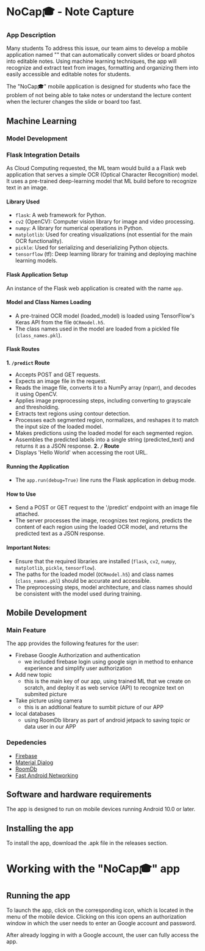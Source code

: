# NoCap🎓 - Note Capture

### App Description
Many students  To address this issue, our team aims to develop a mobile application named "" that can automatically convert slides or board photos into editable notes. Using machine learning techniques, the app will recognize and extract text from images, formatting and organizing them into easily accessible and editable notes for students.

The "NoCap🎓" mobile application is designed for students who face the problem of not being able to take notes or understand the lecture content when the lecturer changes the slide or board too fast.

## Machine Learning
### Model Development
### Flask Integration Details
As Cloud Computing requested, the ML team would build a a Flask web application that serves a simple OCR (Optical Character Recognition) model. It uses a pre-trained deep-learning model that ML build before to recognize text in an image.

#### Library Used
* `flask`: A web framework for Python.
* `cv2` (OpenCV): Computer vision library for image and video processing.
* `numpy`: A library for numerical operations in Python.
* `matplotlib`: Used for creating visualizations (not essential for the main OCR functionality).
* `pickle`: Used for serializing and deserializing Python objects.
* `tensorflow` (tf): Deep learning library for training and deploying machine learning models.

#### Flask Application Setup
An instance of the Flask web application is created with the name `app`.

#### Model and Class Names Loading
* A pre-trained OCR model (loaded_model) is loaded using TensorFlow's Keras API from the file `OCRmodel.h5`.
* The class names used in the model are loaded from a pickled file (`class_names.pkl`).

#### Flask Routes
**1. `/predict` Route**
- Accepts POST and GET requests.
- Expects an image file in the request.
- Reads the image file, converts it to a NumPy array (nparr), and decodes it using OpenCV.
- Applies image preprocessing steps, including converting to grayscale and thresholding.
- Extracts text regions using contour detection.
- Processes each segmented region, normalizes, and reshapes it to match the input size of the loaded model.
- Makes predictions using the loaded model for each segmented region.
- Assembles the predicted labels into a single string (predicted_text) and returns it as a JSON response.
**2. `/` Route**
- Displays 'Hello World' when accessing the root URL.

#### Running the Application
-  The `app.run(debug=True)` line runs the Flask application in debug mode.

#### How to Use
-  Send a POST or GET request to the '/predict' endpoint with an image file attached.
-  The server processes the image, recognizes text regions, predicts the content of each region using the loaded OCR model, and returns the predicted text as a JSON response.

#### Important Notes:
-  Ensure that the required libraries are installed (`flask`, `cv2`, `numpy`, `matplotlib`, `pickle`, `tensorflow`).
-  The paths for the loaded model (`OCRmodel.h5`) and class names (`class_names.pkl`) should be accurate and accessible.
-  The preprocessing steps, model architecture, and class names should be consistent with the model used during training.


## Mobile Development
### Main Feature
The app provides the following features for the user:
* Firebase Google Authorization and authentication
  - we included firebase login using google sign in method to enhance experience and simplify user authorization 
* Add new topic
  - this is the main key of our app, using trained ML that we create on scratch, and deploy it as web service (API) to recognize text on submited picture
* Take picture using camera
  - this is an addtional feature to sumbit picture of our APP
* local databases
    - using RoomDb library as part of android jetpack to saving topic or data user in our APP

### Depedencies
* [Firebase](https://firebase.google.com/?hl=id)
* [Material Dialog](https://github.com/afollestad/material-dialogs?tab=readme-ov-file)
* [RoomDb](https://developer.android.com/training/data-storage/room?hl=id)
* [Fast Android Networking](https://github.com/amitshekhariitbhu/Fast-Android-Networking)

## Software and hardware requirements
The app is designed to run on mobile devices running Android 10.0 or later.

## Installing the app
To install the app, download the .apk file in the releases section.

# Working with the "NoCap🎓" app
## Running the app
To launch the app, click on the corresponding icon, which is located in the menu of the mobile device. Clicking on this icon opens an authorization window in which the user needs to enter an Google account and password.

After already logging in with a Google account, the user can fully access the app.
